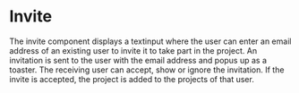 # Invite

The invite component displays a textinput where the user can enter an email address of an existing user to invite it to take part in the project. An invitation is sent to the user with the email address and popus up as a toaster. The receiving user can accept, show or ignore the invitation. If the invite is accepted, the project is added to the projects of that user.